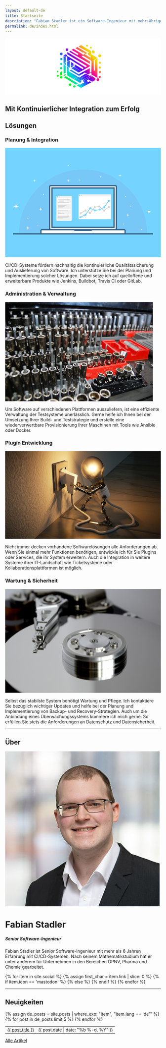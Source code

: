 ```yaml
---
layout: default-de
title: Startseite
description: "Fabian Stadler ist ein Software-Ingenieur mit mehrjähriger Erfahrung in Forschung und Entwicklung. Er ist spezialisiert auf Cloud-Entwicklung und Datenintegration."
permalink: de/index.html
---
```


<section class="index-header">
    <img src="/assets/img/company_logo.jpg" alt="Company logo of Fabian Stadler Solutions">
    <div class="centered"><h2>Mit Kontinuierlicher Integration zum Erfolg</h2></div>
</section>

## Lösungen

<div class="home-section">
    <div class="right">
        <h3>Planung & Integration</h3>
        <img src="/assets/img/interface-3593269_640.png" alt="Image of an interface">
        <p>CI/CD-Systeme fördern nachhaltig die kontinuierliche Qualitätssicherung und Auslieferung von Software. Ich unterstütze Sie bei der Planung und Implementierung solcher Lösungen. Dabei setze ich auf quelloffene und erweiterbare Produkte wie Jenkins, Buildbot, Travis CI oder GitLab.</p>
    </div>
</div>

<div class="home-section">
    <div class="left">
        <h3>Administration & Verwaltung</h3>
        <img src="/assets/img/toolbox.jpg" alt="Image of a toolbox">
        <p>Um Software auf verschiedenen Plattformen auszuliefern, ist eine effiziente Verwaltung der Testsysteme unerlässlich. Gerne helfe ich Ihnen bei der Umsetzung Ihrer Build- und Teststrategie und erstelle eine wiederverwertbare Provisionierung Ihrer Maschinen mit Tools wie Ansible oder Docker.</p>
    </div>
</div>

<div class="home-section">
    <div class="right">
        <h3>Plugin Entwicklung</h3>
        <img src="/assets/img/lightbulb-3104355_640.jpg" alt="Image of a lightbulb">
        <p>Nicht immer decken vorhandene Softwarelösungen alle Anforderungen ab. Wenn Sie einmal mehr Funktionen benötigen, entwickle ich für Sie Plugins oder Services, die ihr System erweitern. Auch die Integration in weitere Systeme ihrer IT-Landschaft wie Ticketsysteme oder Kollaborationsplattformen ist möglich.</p>
    </div>
</div>

<div class="home-section">
    <div class="left">
        <h3>Wartung & Sicherheit</h3>
        <img src="/assets/img/hard_drive_disk.jpg" alt="Image of a hard drive disk"> 
        <p>Selbst das stabilste System benötigt Wartung und Pflege. Ich kontaktiere Sie bezüglich wichtiger Updates und helfe bei der Planung und Implementierung von Backup- und Recovery-Strategien. Auch um die Anbindung eines Überwachungssystems kümmere ich mich gerne. So erfüllen Sie stets die Anforderungen an Datenschutz und Datensicherheit.</p>
    </div>
</div>

----

## Über

<div class="profile-section">
    <div class="profile">
        <img src="/assets/img/fabian_stadler.jpg" alt="Profile image">
        <h1>Fabian Stadler</h1>
        <h5 class="post-date">Senior Software-Ingenieur</h5>
    </div>
    <div class="profile-text">
        <p>Fabian Stadler ist Senior Software-Ingenieur mit mehr als 6 Jahren Erfahrung mit CI/CD-Systemen. Nach seinem Mathematikstudium hat er unter anderem für Unternehmen in den Bereichen ÖPNV, Pharma und Chemie gearbeitet.</p>
        {% for item in site.social %}
            {% assign first_char = item.link | slice: 0 %}
            {% if item.icon == 'mastodon' %}
            <a class="icon contact-button"  rel="me" href="{{ item.link }}" target="_blank"><i class="fa-brands fa-{{ item.icon }}" aria-hidden="true"></i></a>
            {% else %}
            <a class="icon contact-button" href="{{ item.link }}" target="_blank"><i class="fa-{{ item.icon-class }} fa-{{ item.icon }}" aria-hidden="true"></i></a>
            {% endif %}
        {% endfor %}
    </div>
</div>

----

## Neuigkeiten

<table class="home-table">
    {% assign de_posts = site.posts | where_exp: "item", "item.lang == 'de'" %}
    {% for post in de_posts limit:5 %}
    <tr>
        <td class="home-post-title"><a href="{{ post.url }}">{{ post.title }}</a></td>
        <td class="home-post-date">{{ post.date | date: "%b %-d, %Y" }}</td>
    </tr>
    {% endfor %}
</table>

<p class="more-articles">
    <a href="/de/posts.html">Alle Artikel</a>
</p>
